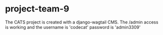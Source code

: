# project-team-9

The CATS project is created with a django-wagtail CMS.
The /admin access is working and the username is 'codecat' password is 'admin3309'
